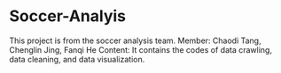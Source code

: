 # Soccer-Analyis
This project is from the soccer analysis team.
Member: Chaodi Tang, Chenglin Jing, Fanqi He 
Content: It contains the codes of data crawling, data cleaning, and data visualization.

